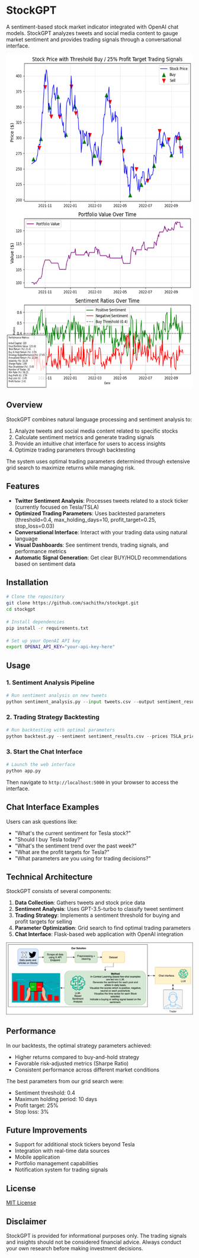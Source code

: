 # StockGPT

A sentiment-based stock market indicator integrated with OpenAI chat models. StockGPT analyzes tweets and social media content to gauge market sentiment and provides trading signals through a conversational interface.

<img src="results.png" width="600" height="900" alt="StockGPT Results">

## Overview

StockGPT combines natural language processing and sentiment analysis to:
1. Analyze tweets and social media content related to specific stocks
2. Calculate sentiment metrics and generate trading signals
3. Provide an intuitive chat interface for users to access insights
4. Optimize trading parameters through backtesting

The system uses optimal trading parameters determined through extensive grid search to maximize returns while managing risk.

## Features

- **Twitter Sentiment Analysis**: Processes tweets related to a stock ticker (currently focused on Tesla/TSLA)
- **Optimized Trading Parameters**: Uses backtested parameters (threshold=0.4, max_holding_days=10, profit_target=0.25, stop_loss=0.03)
- **Conversational Interface**: Interact with your trading data using natural language
- **Visual Dashboards**: See sentiment trends, trading signals, and performance metrics
- **Automatic Signal Generation**: Get clear BUY/HOLD recommendations based on sentiment data

## Installation

```bash
# Clone the repository
git clone https://github.com/sachithx/stockgpt.git
cd stockgpt

# Install dependencies
pip install -r requirements.txt

# Set up your OpenAI API key
export OPENAI_API_KEY="your-api-key-here"
```

## Usage

### 1. Sentiment Analysis Pipeline

```python
# Run sentiment analysis on new tweets
python sentiment_analysis.py --input tweets.csv --output sentiment_results.csv
```

### 2. Trading Strategy Backtesting

```python
# Run backtesting with optimal parameters
python backtest.py --sentiment sentiment_results.csv --prices TSLA_prices.csv
```

### 3. Start the Chat Interface

```python
# Launch the web interface
python app.py
```

Then navigate to `http://localhost:5000` in your browser to access the interface.

## Chat Interface Examples

Users can ask questions like:
- "What's the current sentiment for Tesla stock?"
- "Should I buy Tesla today?"
- "What's the sentiment trend over the past week?"
- "What are the profit targets for Tesla?"
- "What parameters are you using for trading decisions?"

## Technical Architecture

StockGPT consists of several components:

1. **Data Collection**: Gathers tweets and stock price data
2. **Sentiment Analysis**: Uses GPT-3.5-turbo to classify tweet sentiment
3. **Trading Strategy**: Implements a sentiment threshold for buying and profit targets for selling
4. **Parameter Optimization**: Grid search to find optimal trading parameters
5. **Chat Interface**: Flask-based web application with OpenAI integration

![chart.png](chart.png)

## Performance

In our backtests, the optimal strategy parameters achieved:
- Higher returns compared to buy-and-hold strategy
- Favorable risk-adjusted metrics (Sharpe Ratio)
- Consistent performance across different market conditions

The best parameters from our grid search were:
- Sentiment threshold: 0.4
- Maximum holding period: 10 days
- Profit target: 25%
- Stop loss: 3%

## Future Improvements

- Support for additional stock tickers beyond Tesla
- Integration with real-time data sources
- Mobile application
- Portfolio management capabilities
- Notification system for trading signals

## License

[MIT License](LICENSE)

## Disclaimer

StockGPT is provided for informational purposes only. The trading signals and insights should not be considered financial advice. Always conduct your own research before making investment decisions.